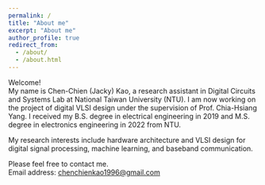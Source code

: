 ```yaml
---
permalink: /
title: "About me"
excerpt: "About me"
author_profile: true
redirect_from: 
  - /about/
  - /about.html
---
```


Welcome! <br/>
My name is Chen-Chien (Jacky) Kao, a research assistant in Digital Circuits and Systems Lab at National Taiwan University (NTU). I am now working on the project of digital VLSI design under the supervision of Prof. Chia-Hsiang Yang.
I received my B.S. degree in electrical engineering in 2019 and M.S. degree in electronics engineering in 2022 from NTU.  <br/>

My research interests include hardware architecture and VLSI design for digital signal processing, machine learning, and baseband communication.

Please feel free to contact me. <br/>
Email address: chenchienkao1996@gmail.com <br/>